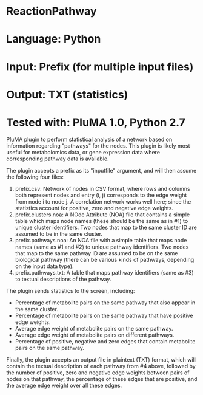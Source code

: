 # ReactionPathway
# Language: Python
# Input: Prefix (for multiple input files)
# Output: TXT (statistics)
# Tested with: PluMA 1.0, Python 2.7

PluMA plugin to perform statistical analysis of a network based on information regarding
"pathways" for the nodes.  This plugin is likely most useful for metabolomics data, or gene
expression data where corresponding pathway data is available.

The plugin accepts a prefix as its "inputfile" argument, and will then assume the following
four files:
1. prefix.csv: Network of nodes in CSV format, where rows and columns both represent nodes and
entry (i, j) corresponds to the edge weight from node i to node j.  A correlation network
works well here; since the statistics account for positive, zero and negative edge weights.
2. prefix.clusters.noa: A NOde Attribute (NOA) file that contains a simple table which
maps node names (these should be the same as in #1) to unique cluster identifiers.  Two
nodes that map to the same cluster ID are assumed to be in the same cluster.
3. prefix.pathways.noa: An NOA file with a simple table that maps node names (same as #1
and #2) to unique pathway identifiers.  Two nodes that map to the same pathway ID are
assumed to be on the same biological pathway (there can be various kinds of pathways,
depending on the input data type).
4. prefix.pathways.txt: A table that maps pathway identifiers (same as #3) to textual
descriptions of the pathway.

The plugin sends statistics to the screen, including:
* Percentage of metabolite pairs on the same pathway that also appear in the same cluster.
* Percentage of metabolite pairs on the same pathway that have positive edge weights.
* Average edge weight of metabolite pairs on the same pathway.
* Average edge weight of metabolite pairs on different pathways.
* Percentage of positive, negative and zero edges that contain metabolite pairs on the same pathway.

Finally, the plugin accepts an output file in plaintext (TXT) format, which will contain
the textual description of each pathway from #4 above, followed by the number of positive, zero
and negative edge weights between pairs of nodes on that pathway, the percentage of these
edges that are positive, and the average edge weight over all these edges.

